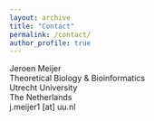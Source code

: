 ```yaml
---
layout: archive
title: "Contact"
permalink: /contact/
author_profile: true
---
```

Jeroen Meijer  
Theoretical Biology & Bioinformatics  
Utrecht University  
The Netherlands  
j.meijer1 [at] uu.nl
